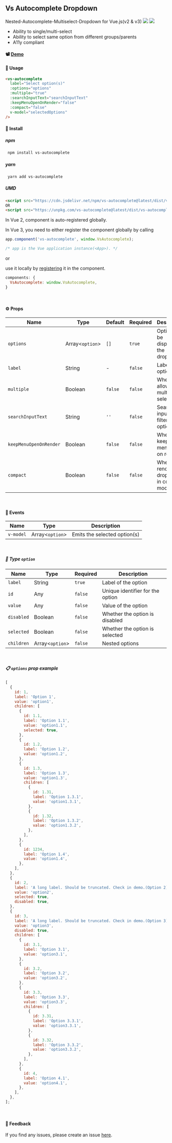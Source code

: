 ## Vs Autocomplete Dropdown

Nested-Autocomplete-Multiselect-Dropdown for Vue.js(v2 & v3)
<img src="https://img.shields.io/npm/dt/vs-autocomplete" /> <img src="https://img.shields.io/jsdelivr/npm/hy/vs-autocomplete" />

- Ability to single/multi-select
- Ability to select same option from different groups/parents
- A11y compliant

#### :film_projector: [Demo](https://codesandbox.io/s/vs-autocomplete-9zfyf1?file=/src/App.vue)

#### :rocket: Usage

```html
<vs-autocomplete
  label="Select option(s)"
  :options="options"
  :multiple="true"
  :searchInputText="searchInputText"
  :keepMenuOpenOnRender="false"
  :compact="false"
  v-model="selectedOptions"
/>
```

#### :paperclip: Install

##### npm

```bash
 npm install vs-autocomplete
```

##### yarn

```bash
 yarn add vs-autocomplete
```

##### UMD

```html
<script src="https://cdn.jsdelivr.net/npm/vs-autocomplete@latest/dist/vs-autocomplete.umd.min.js"></script>
OR
<script src="https://unpkg.com/vs-autocomplete@latest/dist/vs-autocomplete.umd.js"></script>
```

In Vue 2, component is auto-registered globally.

In Vue 3, you need to either register the component globally by calling

```js
app.component('vs-autocomplete', window.VsAutocomplete);

/* app is the Vue application instance(<App>). */
```

or

use it locally by [registering](https://vuejs.org/api/options-misc.html#components) it in the component.

```js
components: {
  VsAutocomplete: window.VsAutocomplete,
}
```

<br>

#### :gear: Props

| Name                   | Type            | Default | Required | Description                                    |
| ---------------------- | --------------- | ------- | -------- | ---------------------------------------------- |
| `options`              | Array<`option`> | `[]`    | `true`   | Options to be displayed in the dropdown        |
| `label`                | String          | -       | `false`  | Label of the option                            |
| `multiple`             | Boolean         | `false` | `false`  | Whether to allow multiple selection            |
| `searchInputText`      | String          | `''`    | `false`  | Search input text to filter options            |
| `keepMenuOpenOnRender` | Boolean         | `false` | `false`  | Whether to keep the menu open on render        |
| `compact`              | Boolean         | `false` | `false`  | Whether to render the dropdown in compact mode |

<br>

#### :link: Events

| Name      | Type            | Description                  |
| --------- | --------------- | ---------------------------- |
| `v-model` | Array<`option`> | Emits the selected option(s) |

<br>

##### :nut_and_bolt: Type `option`

| Name       | Type            | Required | Description                      |
| ---------- | --------------- | -------- | -------------------------------- |
| `label`    | String          | `true`   | Label of the option              |
| `id`       | Any             | `false`  | Unique identifier for the option |
| `value`    | Any             | `false`  | Value of the option              |
| `disabled` | Boolean         | `false`  | Whether the option is disabled   |
| `selected` | Boolean         | `false`  | Whether the option is selected   |
| `children` | Array<`option`> | `false`  | Nested options                   |

<br>

##### :clipboard: `options` prop example

```js
[
  {
    id: 1,
    label: 'Option 1',
    value: 'option1',
    children: [
      {
        id: 1.1,
        label: 'Option 1.1',
        value: 'option1.1',
        selected: true,
      },
      {
        id: 1.2,
        label: 'Option 1.2',
        value: 'option1.2',
      },
      {
        id: 1.3,
        label: 'Option 1.3',
        value: 'option1.3',
        children: [
          {
            id: 1.31,
            label: 'Option 1.3.1',
            value: 'option1.3.1',
          },
          {
            id: 1.32,
            label: 'Option 1.3.2',
            value: 'option1.3.2',
          },
        ],
      },
      {
        id: 1234,
        label: 'Option 1.4',
        value: 'option1.4',
      },
    ],
  },
  {
    id: 2,
    label: 'A long label. Should be truncated. Check in demo.(Option 2)',
    value: 'option2',
    selected: true,
    disabled: true,
  },
  {
    id: 3,
    label: 'A long label. Should be truncated. Check in demo.(Option 3)',
    value: 'option3',
    disabled: true,
    children: [
      {
        id: 3.1,
        label: 'Option 3.1',
        value: 'option3.1',
      },
      {
        id: 3.2,
        label: 'Option 3.2',
        value: 'option3.2',
      },
      {
        id: 3.3,
        label: 'Option 3.3',
        value: 'option3.3',
        children: [
          {
            id: 3.31,
            label: 'Option 3.3.1',
            value: 'option3.3.1',
          },
          {
            id: 3.32,
            label: 'Option 3.3.2',
            value: 'option3.3.2',
          },
        ],
      },
      {
        id: 4,
        label: 'Option 4.1',
        value: 'option4.1',
      },
    ],
  },
];
```

<br>

#### :bug: Feedback

If you find any issues, please create an issue [here](https://github.com/sureshUngarala/vue-components/issues/new).
